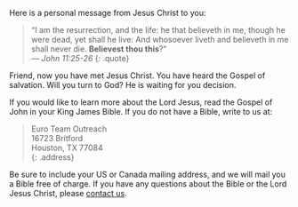 Here is a personal message from Jesus Christ to you:

> &ldquo;I am the resurrection, and the life: he that believeth in me, though he were dead, yet shall he live: And whosoever liveth and believeth in me shall never die. **Believest thou this**?&rdquo;  
<cite>&mdash; John 11:25-26</cite>
{: .quote}

Friend, now you have met Jesus Christ. You have heard the Gospel of salvation. Will you turn to God? He is waiting for you decision.

If you would like to learn more about the Lord Jesus, read the Gospel of John in your King James Bible. If you do not have a Bible, write to us at:

> Euro Team Outreach  
16723 Britford  
Houston, TX 77084  
{: .address}

Be sure to include your US or Canada mailing address, and we will mail you a Bible free of charge. If you have any questions about the Bible or the Lord Jesus Christ, please [contact us](/contact).

